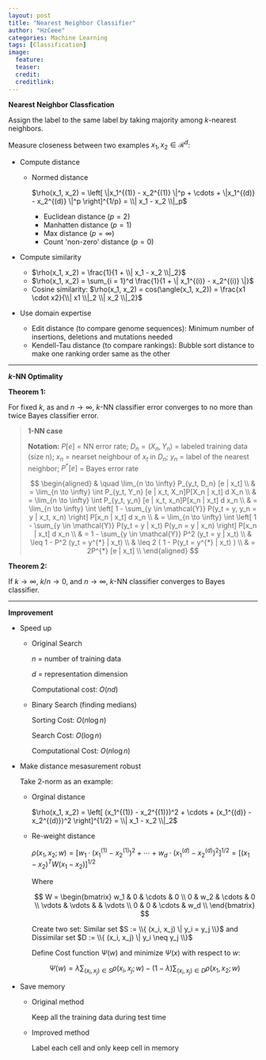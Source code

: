 ```yaml
---
layout: post
title: "Nearest Neighbor Classifier"
author: "HzCeee"
categories: Machine Learning
tags: [Classification]
image:
  feature: 
  teaser: 
  credit:
  creditlink:
---
```


__Nearest Neighbor Classfication__

Assign the label to the same label by taking majority among $k$-nearest neighbors.

Measure closeness between two examples $x_1, x_2 \in \mathcal{R}^d$:

- Compute distance

  - Normed distance

    $\rho(x_1, x_2) = \left[ \|x_1^{(1)} - x_2^{(1)} \|^p + \cdots + \|x_1^{(d)} - x_2^{(d)} \|^p \right]^{1/p} = \\| x_1 - x_2 \\|_p$

    - Euclidean distance ($p = 2$)
    - Manhatten distance ($p = 1$)
    - Max distance ($p = \infty$)
    - Count 'non-zero' distance ($p = 0$)

- Compute similarity

  - $\rho(x_1, x_2) = \frac{1}{1 + \\| x_1 - x_2 \\|_2}$
  - $\rho(x_1, x_2) = \sum_{i = 1}^d \frac{1}{1 + \| x_1^{(i)} - x_2^{(i)} \|}$
  - Cosine similarity: $\rho(x_1, x_2) = cos(\angle(x_1, x_2)) = \frac{x1 \cdot x2}{\\| x1 \\|_2 \\| x_2 \\|_2}$

- Use domain expertise

  - Edit distance (to compare genome sequences): Minimum number of insertions, deletions and mutations needed
  - Kendell-Tau distance (to compare rankings): Bubble sort distance to make one ranking order same as the other

---

__$k$-NN Optimality__

__Theorem 1:__

For fixed $k$, as and $n \to \infty$, $k$-NN classifier error converges to no more than twice Bayes classifier error.

> __1-NN case__
>
> __Notation:__ $P[e]$ = NN error rate; $D_n = (X_n, Y_n)$ = labeled training data (size n); $x_n$ = nearset neighbour of $x_t$ in $D_n$; $y_n$ = label of the nearest neighbor; $P^{*}[e]$ = Bayes error rate
>
> $$
> \begin{aligned}
> & \quad \lim_{n \to \infty} P_{y_t, D_n} [e | x_t] \\
> & = \lim_{n \to \infty} \int P_{y_t, Y_n} [e | x_t, X_n]P[X_n | x_t] d X_n \\
> & = \lim_{n \to \infty} \int P_{y_t, y_n} [e | x_t, x_n]P[x_n | x_t] d x_n \\
> & = \lim_{n \to \infty} \int \left[ 1 - \sum_{y \in \mathcal{Y}} P(y_t = y, y_n = y | x_t, x_n) \right] P[x_n | x_t] d x_n \\
> & = \lim_{n \to \infty} \int \left[ 1 - \sum_{y \in \mathcal{Y}} P(y_t = y | x_t) P(y_n = y | x_n) \right] P[x_n | x_t] d x_n \\
> & = 1 - \sum_{y \in \mathcal{Y}} P^2 (y_t = y | x_t) \\
> & \leq 1 - P^2 (y_t = y^{*} | x_t) \\
> & \leq 2 ( 1 - P(y_t = y^{*} | x_t) ) \\
> & = 2P^{*} [e | x_t] \\
> \end{aligned}
> $$
>

__Theorem 2:__

If $k \to \infty$, $k/n \to 0$, and $n \to \infty$, $k$-NN classifier converges to Bayes classifier.

---

__Improvement__

- Speed up

  - Original Search

    $n$ = number of training data

    $d$ = representation dimension

    Computational cost: $O(nd)$

  - Binary Search (finding medians)

    Sorting Cost: $O(n \log n)$

    Search Cost: $O(\log n)$

    Computational Cost: $O(n \log n)$

- Make distance mesasurement robust

  Take 2-norm as an example:

  - Orginal distance

    $\rho(x_1, x_2) = \left[ (x_1^{(1)} - x_2^{(1)})^2 + \cdots + (x_1^{(d)} - x_2^{(d)})^2 \right]^{1/2} = \\| x_1 - x_2 \\|_2$

  - Re-weight distance

    $\rho(x_1, x_2; w) = \left[ w_1 \cdot (x_1^{(1)} - x_2^{(1)})^2 + \cdots + w_d \cdot (x_1^{(d)} - x_2^{(d)})^2 \right]^{1/2} = \left[ (x_1 - x_2)^T W (x_1 - x_2) \right]^{1/2}$

    Where

    $$
    W = 
    \begin{bmatrix}
    w_1 & 0 & \cdots & 0 \\
    0 & w_2 & \cdots & 0 \\
    \vdots & \vdots & & \vdots \\
    0 & 0 & \cdots & w_d \\
    \end{bmatrix}
    $$

    Create two set: Similar set $S := \\{ (x_i, x_j) \| y_i = y_j \\}$ and Dissimilar set $D := \\{ (x_i, x_j) \| y_i \neq y_j \\}$

    Define Cost function $\Psi(w)$ and minimize $\Psi(x)$ with respect to $w$:

    $$
    \Psi(w) = \lambda \sum_{(x_i, x_j) \in S} \rho (x_i, x_j; w) - (1 - \lambda) \sum_{(x_i, x_j) \in D} \rho(x_1, x_2; w)
    $$

- Save memory

  - Original method

    Keep all the training data during test time

  - Improved method

    Label each cell and only keep cell in memory

